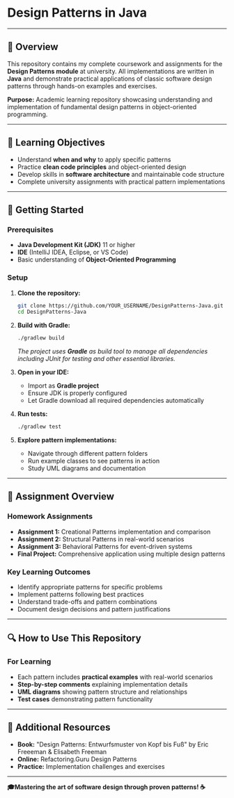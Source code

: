 # Design Patterns in Java

---

## 📖 Overview

This repository contains my complete coursework and assignments for the **Design Patterns module** at university. All implementations are written in **Java** and demonstrate practical applications of classic software design patterns through hands-on examples and exercises.

**Purpose:** Academic learning repository showcasing understanding and implementation of fundamental design patterns in object-oriented programming.

---

## 🎯 Learning Objectives
- Understand **when and why** to apply specific patterns
- Practice **clean code principles** and object-oriented design
- Develop skills in **software architecture** and maintainable code structure
- Complete university assignments with practical pattern implementations

---
## 🚀 Getting Started

### Prerequisites
- **Java Development Kit (JDK)** 11 or higher
- **IDE** (IntelliJ IDEA, Eclipse, or VS Code)
- Basic understanding of **Object-Oriented Programming**

### Setup
1. **Clone the repository:**
   ```bash
   git clone https://github.com/YOUR_USERNAME/DesignPatterns-Java.git
   cd DesignPatterns-Java
   ```

2. **Build with Gradle:**
   ```bash
   ./gradlew build
   ```
   *The project uses **Gradle** as build tool to manage all dependencies including JUnit for testing and other essential libraries.*

3. **Open in your IDE:**
   - Import as **Gradle project**
   - Ensure JDK is properly configured
   - Let Gradle download all required dependencies automatically

4. **Run tests:**
   ```bash
   ./gradlew test
   ```

5. **Explore pattern implementations:**
   - Navigate through different pattern folders
   - Run example classes to see patterns in action
   - Study UML diagrams and documentation

---

## 📝 Assignment Overview

### Homework Assignments
- **Assignment 1:** Creational Patterns implementation and comparison
- **Assignment 2:** Structural Patterns in real-world scenarios  
- **Assignment 3:** Behavioral Patterns for event-driven systems
- **Final Project:** Comprehensive application using multiple design patterns

### Key Learning Outcomes
- Identify appropriate patterns for specific problems
- Implement patterns following best practices
- Understand trade-offs and pattern combinations
- Document design decisions and pattern justifications

---
## 🔍 How to Use This Repository

### For Learning
- Each pattern includes **practical examples** with real-world scenarios
- **Step-by-step comments** explaining implementation details
- **UML diagrams** showing pattern structure and relationships
- **Test cases** demonstrating pattern functionality
---

## 📖 Additional Resources

- **Book:** "Design Patterns: Entwurfsmuster von Kopf bis Fuß" by Eric Freeeman & Elisabeth Freeman
- **Online:** Refactoring.Guru Design Patterns
- **Practice:** Implementation challenges and exercises

---

**🎓Mastering the art of software design through proven patterns! ☕️**
